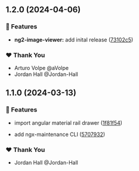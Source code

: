 ## 1.2.0 (2024-04-06)


### 🚀 Features

- **ng2-image-viewer:** add inital release ([73102c5](https://github.com/danielglejzner/ngx-maintenance/commit/73102c5))


### ❤️  Thank You

- Arturo Volpe @aVolpe
- Jordan Hall @Jordan-Hall

## 1.1.0 (2024-03-13)


### 🚀 Features

- import angular material rail drawer ([1f81f54](https://github.com/danielglejzner/ngx-maintenance/commit/1f81f54))

- add ngx-maintenance CLI ([5707932](https://github.com/danielglejzner/ngx-maintenance/commit/5707932))


### ❤️  Thank You

- Jordan Hall @Jordan-Hall